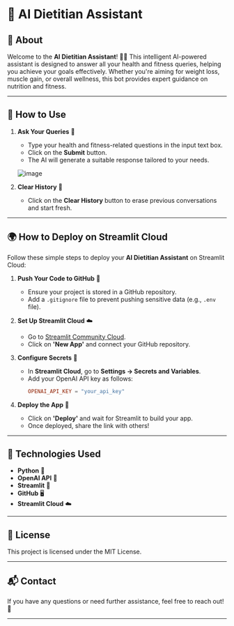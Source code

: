 # 🤖 AI Dietitian Assistant

## 📌 About
Welcome to the **AI Dietitian Assistant**! 🥗💪 This intelligent AI-powered assistant is designed to answer all your health and fitness queries, helping you achieve your goals effectively. Whether you're aiming for weight loss, muscle gain, or overall wellness, this bot provides expert guidance on nutrition and fitness.

---

## 🚀 How to Use
1. **Ask Your Queries** 📩  
   - Type your health and fitness-related questions in the input text box.
   - Click on the **Submit** button.  
   - The AI will generate a suitable response tailored to your needs.  
   
   ![image](https://github.com/user-attachments/assets/7221b588-9ec7-4b2a-b4df-faddcfbc1086)


3. **Clear History** 🧹  
   - Click on the **Clear History** button to erase previous conversations and start fresh.  
   
---

## 🌍 How to Deploy on Streamlit Cloud
Follow these simple steps to deploy your **AI Dietitian Assistant** on Streamlit Cloud:

1. **Push Your Code to GitHub** 📂
   - Ensure your project is stored in a GitHub repository.
   - Add a `.gitignore` file to prevent pushing sensitive data (e.g., `.env` file).

2. **Set Up Streamlit Cloud** ☁️
   - Go to [Streamlit Community Cloud](https://share.streamlit.io/).
   - Click on **'New App'** and connect your GitHub repository.
   
3. **Configure Secrets** 🔐
   - In **Streamlit Cloud**, go to **Settings → Secrets and Variables**.
   - Add your OpenAI API key as follows:
     ```toml
     OPENAI_API_KEY = "your_api_key"
     ```

4. **Deploy the App** 🚀
   - Click on **'Deploy'** and wait for Streamlit to build your app.
   - Once deployed, share the link with others!

---

## 🔧 Technologies Used
- **Python** 🐍
- **OpenAI API** 🤖
- **Streamlit** 🌟
- **GitHub** 🖥️
- **Streamlit Cloud** ☁️

---

## 📜 License
This project is licensed under the MIT License.

---

## 📬 Contact
If you have any questions or need further assistance, feel free to reach out! 🚀

---

